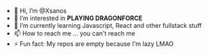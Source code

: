 - 👋 Hi, I’m @Xsanos
- 👀 I’m interested in **PLAYING DRAGONFORCE**
- 🌱 I’m currently learning Javascript, React and other fullstack stuff
- 📫 How to reach me ... you can't reach me
- ⚡ Fun fact: My repos are empty because I'm lazy LMAO

<!---
Xsanos/Xsanos is a ✨ special ✨ repository because its `README.md` (this file) appears on your GitHub profile.
You can click the Preview link to take a look at your changes.
--->
